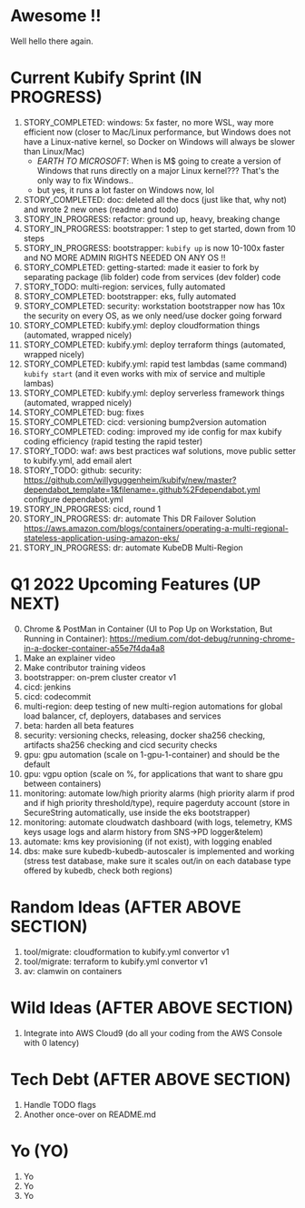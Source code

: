 # Awesome !!
 
Well hello there again.
 
 
# Current Kubify Sprint (IN PROGRESS)
 
1) STORY_COMPLETED: windows: 5x faster, no more WSL, way more efficient now (closer to Mac/Linux performance, but Windows does not have a Linux-native kernel, so Docker on Windows will always be slower than Linux/Mac)
   - *EARTH TO MICROSOFT*: When is M$ going to create a version of Windows that runs directly on a major Linux kernel??? That's the only way to fix Windows..
   - but yes, it runs a lot faster on Windows now, lol
2) STORY_COMPLETED: doc: deleted all the docs (just like that, why not) and wrote 2 new ones (readme and todo)
3) STORY_IN_PROGRESS: refactor: ground up, heavy, breaking change
5) STORY_IN_PROGRESS: bootstrapper: 1 step to get started, down from 10 steps
6) STORY_IN_PROGRESS: bootstrapper: `kubify up` is now 10-100x faster and NO MORE ADMIN RIGHTS NEEDED ON ANY OS !!
7) STORY_COMPLETED: getting-started: made it easier to fork by separating package (lib folder) code from services (dev folder) code
8) STORY_TODO: multi-region: services, fully automated
9) STORY_COMPLETED: bootstrapper: eks, fully automated
10) STORY_COMPLETED: security: workstation bootstrapper now has 10x the security on every OS, as we only need/use docker going forward
11) STORY_COMPLETED: kubify.yml: deploy cloudformation things (automated, wrapped nicely)
12) STORY_COMPLETED: kubify.yml: deploy terraform things (automated, wrapped nicely)
13) STORY_COMPLETED: kubify.yml: rapid test lambdas (same command) `kubify start` (and it even works with mix of service and multiple lambas)
14) STORY_COMPLETED: kubify.yml: deploy serverless framework things (automated, wrapped nicely)
15) STORY_COMPLETED: bug: fixes
16) STORY_COMPLETED: cicd: versioning bump2version automation
17) STORY_COMPLETED: coding: improved my ide config for max kubify coding efficiency (rapid testing the rapid tester)
18) STORY_TODO: waf: aws best practices waf solutions, move public setter to kubify.yml, add email alert
19) STORY_TODO: github: security: https://github.com/willyguggenheim/kubify/new/master?dependabot_template=1&filename=.github%2Fdependabot.yml configure dependabot.yml
20) STORY_IN_PROGRESS: cicd, round 1
21) STORY_IN_PROGRESS: dr: automate This DR Failover Solution https://aws.amazon.com/blogs/containers/operating-a-multi-regional-stateless-application-using-amazon-eks/
22) STORY_IN_PROGRESS: dr: automate KubeDB Multi-Region
 
 
# Q1 2022 Upcoming Features (UP NEXT)

0) Chrome & PostMan in Container (UI to Pop Up on Workstation, But Running in Container): https://medium.com/dot-debug/running-chrome-in-a-docker-container-a55e7f4da4a8
1) Make an explainer video
2) Make contributor training videos
3) bootstrapper: on-prem cluster creator v1
4) cicd: jenkins
5) cicd: codecommit
6) multi-region: deep testing of new multi-region automations for global load balancer, cf, deployers, databases and services
7) beta: harden all beta features
8) security: versioning checks, releasing, docker sha256 checking, artifacts sha256 checking and cicd security checks
9) gpu: gpu automation (scale on 1-gpu-1-container) and should be the default
10) gpu: vgpu option (scale on %, for applications that want to share gpu between containers)
11) monitoring: automate low/high priority alarms (high priority alarm if prod and if high priority threshold/type), require pagerduty account (store in SecureString automatically, use inside the eks bootstrapper)
11) monitoring: automate cloudwatch dashboard (with logs, telemetry, KMS keys usage logs and alarm history from SNS->PD logger&telem)
12) automate: kms key provisioning (if not exist), with logging enabled
13) dbs: make sure kubedb-kubedb-autoscaler is implemented and working (stress test database, make sure it scales out/in on each database type offered by kubedb, check both regions)
 
# Random Ideas (AFTER ABOVE SECTION)
 
1) tool/migrate: cloudformation to kubify.yml convertor v1
2) tool/migrate: terraform to kubify.yml convertor v1
3) av: clamwin on containers
 
 
# Wild Ideas (AFTER ABOVE SECTION)
 
1) Integrate into AWS Cloud9 (do all your coding from the AWS Console with 0 latency)
 
 
# Tech Debt (AFTER ABOVE SECTION)
 
1) Handle TODO flags
2) Another once-over on README.md
 
 
# Yo (YO)
 
1) Yo
2) Yo
3) Yo
 

